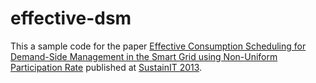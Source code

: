 effective-dsm
=============

This a sample code for the paper 
[Effective Consumption Scheduling for Demand-Side Management in the Smart Grid using Non-Uniform Participation Rate](http://infoscience.epfl.ch/record/188356?ln=en)
published at [SustainIT 2013](http://www.dicgim.unipa.it/networks/sustainit2013/). <br>
